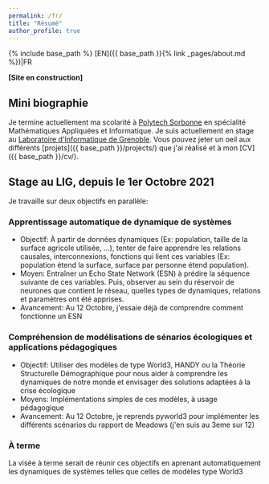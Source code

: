 ```yaml
---
permalink: /fr/
title: "Résumé"
author_profile: true
---
```

{% include base_path %}
[EN]({{ base_path }}{% link _pages/about.md %})|FR

**[Site en construction]**

## Mini biographie
Je termine actuellement ma scolarité à [Polytech Sorbonne](https://www.polytech.sorbonne-universite.fr/formations/mathematiques-appliques-et-informatique) en spécialité Mathématiques Appliquées et Informatique. Je suis actuellement en stage au [Laboratoire d'Informatique de Grenoble](https://www.liglab.fr/). Vous pouvez jeter un oeil aux différents [projets]({{ base_path }}/projects/) que j'ai réalisé et à mon [CV]({{ base_path }}/cv/).

## Stage au LIG, depuis le 1er Octobre 2021
Je travaille sur deux objectifs en parallèle:
### Apprentissage automatique de dynamique de systèmes
* Objectif: À partir de données dynamiques (Ex: population, taille de la surface agricole utilisée, ...), tenter de faire apprendre les relations causales, interconnexions, fonctions qui lient ces variables (Ex: population étend la surface, surface par personne étend population).
* Moyen: Entraîner un Echo State Network (ESN) à prédire la séquence suivante de ces variables. Puis, observer au sein du réservoir de neurones que contient le réseau, quelles types de dynamiques, relations et paramètres ont été apprises.
* Avancement: Au 12 Octobre, j'essaie déjà de comprendre comment fonctionne un ESN

### Compréhension de modélisations de sénarios écologiques et applications pédagogiques
* Objectif: Utiliser des modèles de type World3, HANDY ou la Théorie Structurelle Démographique pour nous aider à comprendre les dynamiques de notre monde et envisager des solutions adaptées à la crise écologique
* Moyens: Implémentations simples de ces modèles, à usage pédagogique
* Avancement: Au 12 Octobre, je reprends pyworld3 pour implémenter les différents scénarios du rapport de Meadows (j'en suis au 3eme sur 12)

### À terme
La visée à terme serait de réunir ces objectifs en aprenant automatiquement les dynamiques de systèmes telles que celles de modèles type World3

<!-- ### Qualités potentiellement appréciables
* Goût pour les problèmes compliqués et pluridisciplinaires
* Obstination de réaliser jusqu'au bout certains aspects de mon travail
* Propention à avoir un recul critique sur mon activité
* Ne craint pas les questions et idées absurdes

## Centre d'intérêts
* Apprentissage artificiel, dans ses aspects théoriques
* Écologie et études environnementales
* Réseaux Bayésiens, inférence et causalité
* Optimisation combinatoire, théorie des graphes
* Approches topologiques pour l'analyse de données

## Stage idéal
J'ai listé ici les critères qui me tenaient le plus à coeur dans la recherche de mon stage de fin d'étude. Il doit durer 6 mois et débuter dès que possible.

### Thème
* Apprentissage artificiel, dans ses aspects théoriques
* Propice aux réflexions métaphysiques: causalité, information, apprentissage, etc.
* Applications possibles en écologie & études environnementales

### Sujet
* Structuré: disposer d'une piste claire et d'un objectif
* Libre: pas completement dépendant de l'objectif, exploration possible
* Fondements théoriques et interprétations au centre du stage
* Une partie implémentation et application, de préférence avec quelques défis d'algorithmie, de préférence sans trop de calcul haute performance et de détails pratiques de code

### Laboratoire
* Une ville agréable et riche à découvrir, Toulouse, Lyon, Nancy, Grenoble
* Laboratoire accessible en vélo
* Travail en présentiel, avec quelque flexibilité
* Possibilités de travailler avec une certaine diversité de chercheurs, de rencontrer, de découvrir, d'aller à des conférences

### Divers
* Éviter d'être financé par des organisations louches (industries d'armement, finance, acquisition de données personelles, etc.) -->
